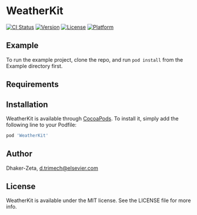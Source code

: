 # WeatherKit

[![CI Status](https://img.shields.io/travis/Dhaker-Zeta/WeatherKit.svg?style=flat)](https://travis-ci.org/Dhaker-Zeta/WeatherKit)
[![Version](https://img.shields.io/cocoapods/v/WeatherKit.svg?style=flat)](https://cocoapods.org/pods/WeatherKit)
[![License](https://img.shields.io/cocoapods/l/WeatherKit.svg?style=flat)](https://cocoapods.org/pods/WeatherKit)
[![Platform](https://img.shields.io/cocoapods/p/WeatherKit.svg?style=flat)](https://cocoapods.org/pods/WeatherKit)

## Example

To run the example project, clone the repo, and run `pod install` from the Example directory first.

## Requirements

## Installation

WeatherKit is available through [CocoaPods](https://cocoapods.org). To install
it, simply add the following line to your Podfile:

```ruby
pod 'WeatherKit'
```

## Author

Dhaker-Zeta, d.trimech@elsevier.com

## License

WeatherKit is available under the MIT license. See the LICENSE file for more info.

